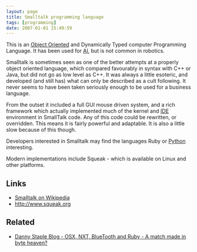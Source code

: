 ```yaml
---
layout: page
title: Smalltalk programming language
tags: [programming]
date: 2007-01-01 15:49:59
---
```

This is an [Object Oriented](/wiki/object_oriented.html "Object Oriented") and Dynamically Typed computer Programming Language. It has been used for [AI](/wiki/ai.html "Artificial Intelligence"), but is not common in robotics.

Smalltalk is sometimes seen as one of the better attempts at a properly object oriented language, which compared favourably in syntax with C++ or Java, but did not go as low level as C++. It was always a little esoteric, and developed (and still has) what can only be described as a cult following. It never seems to have been taken seriously enough to be used for a business language.

From the outset it included a full GUI mouse driven system, and a rich framework which actually implemented much of the kernel and [IDE](/wiki/idetool.html "Integrated Development Environment") environment in SmallTalk code. Any of this code could be rewritten, or overridden. This means it is fairly powerful and adaptable. It is also a little slow because of this though.

Developers interested in Smalltalk may find the languages Ruby or [Python](/wiki/python.html "Python") interesting.

Modern implementations include Squeak - which is available on Linux and other platforms.

## Links

- [Smalltalk on Wikipedia](http://en.wikipedia.org/wiki/Smalltalk)
- <http://www.squeak.org>

## Related

- [Danny Staple Blog - OSX, NXT, BlueTooth and Ruby - A match made in byte heaven?](/2007/01/10/osx-nxt-bluetooth-and-ruby-a-match-made-in-byte-heaven)
